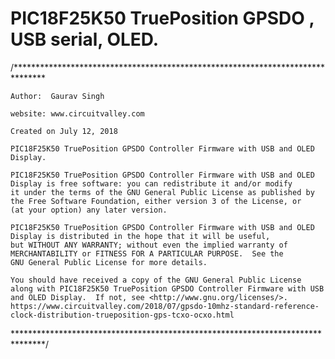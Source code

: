 PIC18F25K50 TruePosition GPSDO , USB serial, OLED.
===
/*******************************************************************************
    
    Author:  Gaurav Singh
    
    website: www.circuitvalley.com 
    
    Created on July 12, 2018
    
    PIC18F25K50 TruePosition GPSDO Controller Firmware with USB and OLED Display.

    PIC18F25K50 TruePosition GPSDO Controller Firmware with USB and OLED Display is free software: you can redistribute it and/or modify
    it under the terms of the GNU General Public License as published by
    the Free Software Foundation, either version 3 of the License, or
    (at your option) any later version.

    PIC18F25K50 TruePosition GPSDO Controller Firmware with USB and OLED Display is distributed in the hope that it will be useful,
    but WITHOUT ANY WARRANTY; without even the implied warranty of
    MERCHANTABILITY or FITNESS FOR A PARTICULAR PURPOSE.  See the
    GNU General Public License for more details.

    You should have received a copy of the GNU General Public License
    along with PIC18F25K50 TruePosition GPSDO Controller Firmware with USB and OLED Display.  If not, see <http://www.gnu.org/licenses/>.
    https://www.circuitvalley.com/2018/07/gpsdo-10mhz-standard-reference-clock-distribution-trueposition-gps-tcxo-ocxo.html
*******************************************************************************/
